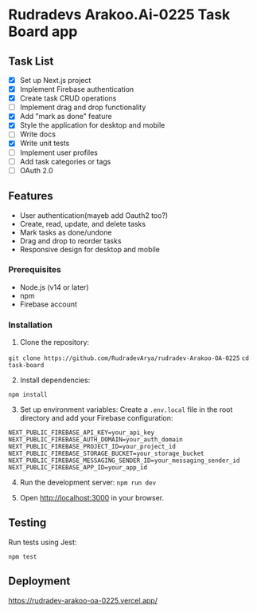 # Rudradevs Arakoo.Ai-0225 Task Board app

## Task List

- [x] Set up Next.js project
- [x] Implement Firebase authentication
- [x] Create task CRUD operations
- [ ] Implement drag and drop functionality
- [x] Add "mark as done" feature
- [x] Style the application for desktop and mobile
- [ ] Write docs
- [x] Write unit tests
- [ ] Implement user profiles
- [ ] Add task categories or tags
- [ ] OAuth 2.0
  
## Features
- User authentication(mayeb add Oauth2 too?)
- Create, read, update, and delete tasks
- Mark tasks as done/undone
- Drag and drop to reorder tasks
- Responsive design for desktop and mobile

### Prerequisites

- Node.js (v14 or later)
- npm
- Firebase account

### Installation

1. Clone the repository:

`git clone https://github.com/RudradevArya/rudradev-Arakoo-OA-0225` 
`cd task-board`

2. Install dependencies:

`npm install`

3. Set up environment variables:
   Create a `.env.local` file in the root directory and add your Firebase configuration:


```NEXT_PUBLIC_FIREBASE_API_KEY=your_api_key NEXT_PUBLIC_FIREBASE_AUTH_DOMAIN=your_auth_domain NEXT_PUBLIC_FIREBASE_PROJECT_ID=your_project_id NEXT_PUBLIC_FIREBASE_STORAGE_BUCKET=your_storage_bucket NEXT_PUBLIC_FIREBASE_MESSAGING_SENDER_ID=your_messaging_sender_id NEXT_PUBLIC_FIREBASE_APP_ID=your_app_id```

4. Run the development server:
`npm run dev`

5. Open [http://localhost:3000](http://localhost:3000) in your browser.


## Testing

Run tests using Jest:

`npm test`

## Deployment

https://rudradev-arakoo-oa-0225.vercel.app/



